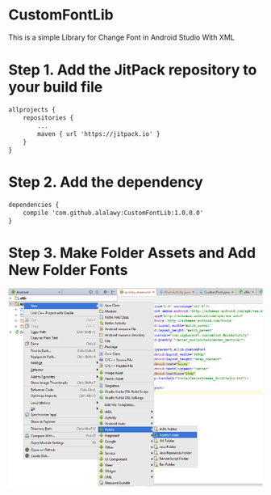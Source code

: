 # CustomFontLib

This is a simple Library for Change Font in Android Studio With XML

# Step 1.  Add the JitPack repository to your build file

```
allprojects {
	repositories {
		...
		maven { url 'https://jitpack.io' }
	}
}
```

# Step 2. Add the dependency

```
dependencies {
	compile 'com.github.alalawy:CustomFontLib:1.0.0.0'
}
```

# Step 3. Make Folder Assets and Add New Folder Fonts

![alt text](https://github.com/alalawy/CustomFontLib/blob/master/img/Screenshot_68.png)
